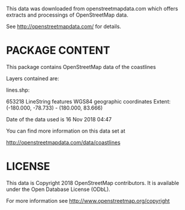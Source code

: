 
This data was downloaded from openstreetmapdata.com which offers
extracts and processings of OpenStreetMap data.

See http://openstreetmapdata.com/ for details.


PACKAGE CONTENT
===============

This package contains OpenStreetMap data of the
coastlines

Layers contained are:

lines.shp:

  653218 LineString features
  WGS84 geographic coordinates
  Extent: (-180.000, -78.733) - (180.000, 83.666)

Date of the data used is 16 Nov 2018 04:47

You can find more information on this data set at

http://openstreetmapdata.com/data/coastlines


LICENSE
=======

This data is Copyright 2018 OpenStreetMap contributors. It is
available under the Open Database License (ODbL).

For more information see http://www.openstreetmap.org/copyright


